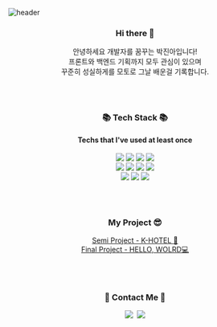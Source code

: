 ![header](https://capsule-render.vercel.app/api?type=waving&color=timeGradient&text=Welcome%20to%20jnaa's%20GitHub%20🐢&animation=twinkling&fontSize=35&fontAlignY=40&fontAlign=70&height=250)

<h3 align="center"> Hi there 👋</h3>
<p align="center">안녕하세요 개발자를 꿈꾸는 박진아입니다! <br>프론트와 백엔드 기획까지 모두 관심이 있으며 <br>꾸준히 성실하게를 모토로 그날 배운걸 기록합니다. </p>
<br><br>

<h3 align="center">📚 Tech Stack 📚</h3>
<h4 align="center">Techs that I've used at least once</h4>
<div align=center> 
  <img src="https://img.shields.io/badge/java-007396?style=flat&logo=java&logoColor=white"> 
  <img src="https://img.shields.io/badge/html5-E34F26?style=flat&logo=html5&logoColor=white"> 
  <img src="https://img.shields.io/badge/css-1572B6?style=flat&logo=css3&logoColor=white"> 
  <img src="https://img.shields.io/badge/javascript-F7DF1E?style=flat&logo=javascript&logoColor=black"> 
   <br>
  <img src="https://img.shields.io/badge/jquery-0769AD?style=flat&logo=jquery&logoColor=white">
  <img src="https://img.shields.io/badge/oracle-F80000?style=flat&logo=oracle&logoColor=white"> 
  <img src="https://img.shields.io/badge/mysql-4479A1?style=flat&logo=mysql&logoColor=white">  
  <img src="https://img.shields.io/badge/react-61DAFB?style=flat&logo=react&logoColor=black"> 
  <br>
  <img src="https://img.shields.io/badge/spring-6DB33F?style=flat&logo=spring&logoColor=white"> 
  <img src="https://img.shields.io/badge/github-181717?style=flat&logo=github&logoColor=white">
  <img src="https://img.shields.io/badge/git-F05032?style=flats&logo=git&logoColor=white">

  <br>
</div>

<br><br>

<h3 align="center"> My Project 😎</h3>
<p align="center">
  <a href="https://github.com/js-donot-sick/k-hotel">Semi Project - K-HOTEL 🔑<br></a> 
  <a href="https://github.com/marosile/helloworld"> Final Project - HELLO, WOLRD💻</a> 
</p>
<br><br>

<h3 align="center">🌈 Contact Me 🌈</h3>
<p align="center">
  <a href="https://jnaa.tistory.com/"><img src="https://img.shields.io/badge/Tistory-F7DF1E?style=flat-square&logo=tistory&logoColor=white"/></a>&nbsp
  <a href="mailto:jnaacode@gmail.com"><img src="https://img.shields.io/badge/jnaacode@gmail.com-d14836?style=flat-square&logo=Gmail&logoColor=white&link=jnaacode@gmail.com"/></a>
</p>
<!--
**jnaacode/jnaacode** is a ✨ _special_ ✨ repository because its `README.md` (this file) appears on your GitHub profile.

Here are some ideas to get you started:

- 🔭 I’m currently working on ...
- 🌱 I’m currently learning ...
- 👯 I’m looking to collaborate on ...
- 🤔 I’m looking for help with ...
- 💬 Ask me about ...
- 📫 How to reach me: ...
- 😄 Pronouns: ...
- ⚡ Fun fact: ...
-->
